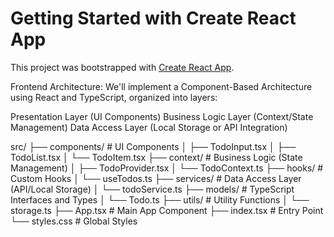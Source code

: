 # Getting Started with Create React App

This project was bootstrapped with [Create React App](https://github.com/facebook/create-react-app).

Frontend Architecture: We'll implement a Component-Based Architecture using React and TypeScript, organized into layers:

Presentation Layer (UI Components)
Business Logic Layer (Context/State Management)
Data Access Layer (Local Storage or API Integration)

src/
├── components/ # UI Components
│ ├── TodoInput.tsx
│ ├── TodoList.tsx
│ └── TodoItem.tsx
├── context/ # Business Logic (State Management)
│ ├── TodoProvider.tsx
│ └── TodoContext.ts
├── hooks/ # Custom Hooks
│ └── useTodos.ts
├── services/ # Data Access Layer (API/Local Storage)
│ └── todoService.ts
├── models/ # TypeScript Interfaces and Types
│ └── Todo.ts
├── utils/ # Utility Functions
│ └── storage.ts
├── App.tsx # Main App Component
├── index.tsx # Entry Point
└── styles.css # Global Styles
